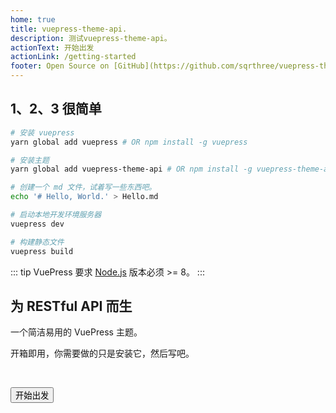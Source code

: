 ```yaml
---
home: true
title: vuepress-theme-api.
description: 测试vuepress-theme-api。
actionText: 开始出发
actionLink: /getting-started
footer: Open Source on [GitHub](https://github.com/sqrthree/vuepress-theme-api), Made by [@sqrthree](https://github.com/sqrthree), Power by [vuepress](https://github.com/vuejs/vuepress).
---
```


## 1、2、3 很简单

```bash
# 安装 vuepress
yarn global add vuepress # OR npm install -g vuepress

# 安装主题
yarn global add vuepress-theme-api # OR npm install -g vuepress-theme-api

# 创建一个 md 文件，试着写一些东西吧。
echo '# Hello, World.' > Hello.md

# 启动本地开发环境服务器
vuepress dev

# 构建静态文件
vuepress build
```

::: tip
VuePress 要求 [Node.js](http://nodejs.org/) 版本必须 >= 8。
:::

<Section>

## 为 RESTful API 而生

一个简洁易用的 VuePress 主题。

开箱即用，你需要做的只是安装它，然后写吧。

<br>

<Button type="light" to="/getting-started/">开始出发</Button>

</Section>